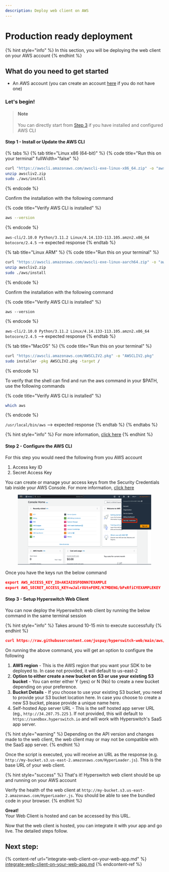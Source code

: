 ```yaml
---
description: Deploy web client on AWS
---
```


# Production ready deployment

{% hint style="info" %}
In this section, you will be deploying the web client on your AWS account
{% endhint %}

## **What do you need to get started**

* An AWS account (you can create an account [here](https://portal.aws.amazon.com/billing/signup?refid=em\_127222\&redirect\_url=https%3A%2F%2Faws.amazon.com%2Fregistration-confirmation#/start/email) if you do not have one)

### **Let's begin!**

> #### Note
>
> You can directly start from [Step 3](production-ready-deployment.md#step-3-setup-hyperswitch) if you have installed and configured AWS CLI

#### Step 1 - Install or Update the AWS CLI

{% tabs %}
{% tab title="Linux x86 (64-bit)" %}
{% code title="Run this on your terminal" fullWidth="false" %}
```bash
curl "https://awscli.amazonaws.com/awscli-exe-linux-x86_64.zip" -o "awscliv2.zip"
unzip awscliv2.zip
sudo ./aws/install
```
{% endcode %}

Confirm the installation with the following command

{% code title="Verify AWS CLI is installed" %}
```bash
aws --version
```
{% endcode %}

`aws-cli/2.10.0 Python/3.11.2 Linux/4.14.133-113.105.amzn2.x86_64 botocore/2.4.5` --> expected response
{% endtab %}

{% tab title="Linux ARM" %}
{% code title="Run this on your terminal" %}
```bash
curl "https://awscli.amazonaws.com/awscli-exe-linux-aarch64.zip" -o "awscliv2.zip"
unzip awscliv2.zip
sudo ./aws/install
```
{% endcode %}

Confirm the installation with the following command

{% code title="Verify AWS CLI is installed" %}
```
aws --version
```
{% endcode %}

`aws-cli/2.10.0 Python/3.11.2 Linux/4.14.133-113.105.amzn2.x86_64 botocore/2.4.5` --> expected response
{% endtab %}

{% tab title="MacOS" %}
{% code title="Run this on your terminal" %}
```bash
curl "https://awscli.amazonaws.com/AWSCLIV2.pkg" -o "AWSCLIV2.pkg"
sudo installer -pkg AWSCLIV2.pkg -target /
```
{% endcode %}

To verify that the shell can find and run the aws command in your $PATH, use the following commands

{% code title="Verify AWS CLI is installed" %}
```bash
which aws
```
{% endcode %}

`/usr/local/bin/aws` --> expected response
{% endtab %}
{% endtabs %}

{% hint style="info" %}
For more information, [click here](https://docs.aws.amazon.com/cli/latest/userguide/getting-started-install.html)
{% endhint %}

#### Step 2 - Configure the AWS CLI

For this step you would need the following from you AWS account

1. Access key ID
2. Secret Access Key

You can create or manage your access keys from the Security Credentials tab inside your AWS Console. For more information, [click here](https://docs.aws.amazon.com/IAM/latest/UserGuide/id\_credentials\_access-keys.html#Using\_CreateAccessKey)

<figure><img src="../../../../.gitbook/assets/image (4).png" alt=""><figcaption></figcaption></figure>

Once you have the keys run the below command

```json
export AWS_ACCESS_KEY_ID=AKIAIOSFODNN7EXAMPLE
export AWS_SECRET_ACCESS_KEY=wJalrXUtnFEMI/K7MDENG/bPxRfiCYEXAMPLEKEY
```

#### Step 3 - Setup Hyperswitch Web Client

You can now deploy the Hyperswitch web client by running the below command in the same terminal session

{% hint style="info" %}
Takes around 10-15 min to execute successfully
{% endhint %}

```json
curl https://raw.githubusercontent.com/juspay/hyperswitch-web/main/aws/hyperswitch_aws_production_deployment.sh | bash
```

On running the above command, you will get an option to configure the following&#x20;

1. **AWS region** - This is the AWS region that you want your SDK to be deployed to. In case not provided, it will default to us-east-2
2. **Option to either create a new bucket on S3 or use your existing S3 bucket** - You can enter either Y (yes) or N (No) to create a new bucket depending on your preference.
3. **Bucket Details** - If you choose to use your existing S3 bucket, you need to provide your S3 bucket location here. In case you choose to create a new S3 bucket, please provide a unique name here.
4. Self-hosted App server URL - This is the self hosted app server URL (eg., `http://34.207.75.225` ). If not provided, this will default to `https://sandbox.hyperswitch.io` and will work with Hyperswitch's SaaS app server.&#x20;

{% hint style="warning" %}
Depending on the API version and changes made to the web client, the web client may or may not be compatible with the SaaS app server.
{% endhint %}

Once the script is executed, you will receive an URL as the response (e.g. `http://my-bucket.s3.us-east-2.amazonaws.com/HyperLoader.js`). This is the base URL of your web client.&#x20;

{% hint style="success" %}
That's it! Hyperswitch web client should be up and running on your AWS account

Verify the health of the web client at `http://my-bucket.s3.us-east-2.amazonaws.com/HyperLoader.js`. You should be able to see the bundled code in your browser.
{% endhint %}

**Great!**\
Your Web Client is hosted and can be accessed by this URL.

Now that the web client is hosted, you can integrate it with your app and go live. The detailed steps follow.

## Next step:

{% content-ref url="integrate-web-client-on-your-web-app.md" %}
[integrate-web-client-on-your-web-app.md](integrate-web-client-on-your-web-app.md)
{% endcontent-ref %}

